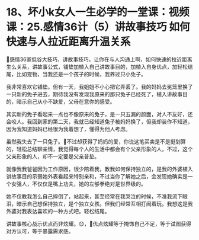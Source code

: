 # 18、坏小k女人一生必学的一堂课：视频课：25.感情36计（5）讲故事技巧 如何快速与人拉近距离升温关系

🎼感情36家低谷大技巧，讲故事技巧，让你在与人沟通上啊，如何快速的拉近距离生么关系，讲故事公式，铺垫加植入自己讲故事目的，加植入自身优点，加轻松结尾，比如宠物，当我还是一个孩子的时候，我养过只小免子。

我非常喜欢它铺垫。但有一天，我姐姐不小心把它弄丢了。我的妈妈去冕笼里换了一只新的免子进去，期待我没有发现我原来的那只兔子已经死了，植入讲故事目的，暗示自己从小不缺爱，父母在意你的感受。

其实新的免子看起来一点也不像原来的兔子，是一只五漏的颜面，对人不友好，还会咬人。我回到家的第二天，我就已经知道兔子被妈妈换了，但我却装作不知道，因为我知道妈妈已经很为我着想了，懂得为他人考虑。

虽然我失去了一只兔子。🎼不过却获得了妈妈的爱，你说这笔买卖是不是挺划算的，轻松总结聊亲情，我觉得每个人的生活中都会有个父亲形象的人，不过，这个父亲形象的人，却不一定要是父亲普垫。

就像我我爸爸因为工作原因，很少陪着我，教我如何保持独立的，是我的外婆植入讲故事目的示弱她外表看起来特别亲和，不过当你了解她之后，会发现她确实是一个女强人，不仅仅是嘴上功夫，她的左够拳绝对是世界级的。

她不仅教我怎么自己摔倒了，站起来，甚至经常在我哭泣的时候，不准我流下眼泪，暗示自己想保持独立，是个独立女孩。但我们经常互相打闹着玩。我想这是我外婆对我表达喜欢的一种方式吧。轻松结尾。

讲故事核心战示优点而非炫耀。😊，🎼优点炫耀等于掩饰自己不足，等于试图获得对方认可，等于暴露需求感。